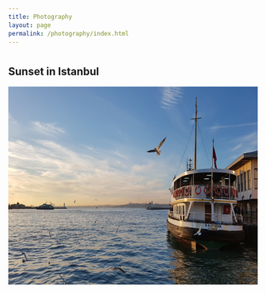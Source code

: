 ```yaml
---
title: Photography
layout: page
permalink: /photography/index.html
---
```


<p></p>
<h2 style="margin-top: 40px"> Sunset in Istanbul </h2>
<img src="/assets/sunset_istanbul.jpg" style="width:600px;height:400px;">

